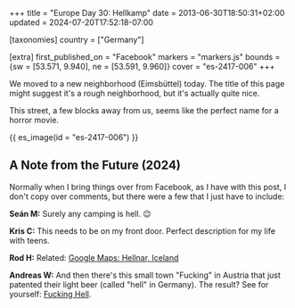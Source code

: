 +++
title = "Europe Day 30: Hellkamp"
date = 2013-06-30T18:50:31+02:00
updated = 2024-07-20T17:52:18-07:00

[taxonomies]
country = ["Germany"]

[extra]
first_published_on = "Facebook"
markers = "markers.js"
bounds = {sw = [53.571, 9.940], ne = [53.591, 9.960]}
cover = "es-2417-006"
+++

We moved to a new neighborhood (Eimsbüttel) today. The title of this page might suggest it's a rough neighborhood, but it's actually quite nice.

<!-- more -->

This street, a few blocks away from us, seems like the perfect name for a horror movie.

{{ es_image(id = "es-2417-006") }}

## A Note from the Future (2024)

Normally when I bring things over from Facebook, as I have with this post, I don't copy over comments, but there were a few that I just have to include:

**Seán M:** Surely any camping is hell. 😉

**Kris C:** This needs to be on my front door. Perfect description for my life with teens.

**Rod H:** Related: [Google Maps: Hellnar, Iceland](http://goo.gl/maps/j9oXx)

**Andreas W:** And then there's this small town "Fucking" in Austria that just patented their light beer (called "hell" in Germany). The result? See for yourself: [Fucking Hell](https://www.fucking-hell.de/en/).
